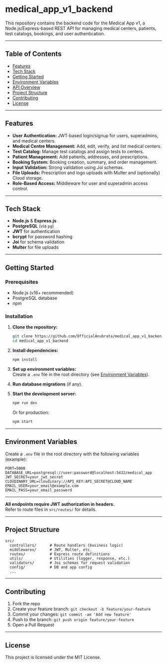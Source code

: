 # medical_app_v1_backend

This repository contains the backend code for the Medical App v1, a Node.js/Express-based REST API for managing medical centers, patients, test catalogs, bookings, and user authentication.

---

## Table of Contents

- [Features](#features)
- [Tech Stack](#tech-stack)
- [Getting Started](#getting-started)
- [Environment Variables](#environment-variables)
- [API Overview](#api-overview)
- [Project Structure](#project-structure)
- [Contributing](#contributing)
- [License](#license)

---

## Features

- **User Authentication:** JWT-based login/signup for users, superadmins, and medical centers.
- **Medical Centre Management:** Add, edit, verify, and list medical centers.
- **Test Catalog:** Manage test catalogs and assign tests to centers.
- **Patient Management:** Add patients, addresses, and prescriptions.
- **Booking System:** Booking creation, summary, and order management.
- **Input Validation:** Strong validation using Joi schemas.
- **File Uploads:** Prescription and logo uploads with Multer and (optionally) Cloud storage.
- **Role-Based Access:** Middleware for user and superadmin access control.

---

## Tech Stack

- **Node.js** & **Express.js**
- **PostgreSQL** (via `pg`)
- **JWT** for authentication
- **bcrypt** for password hashing
- **Joi** for schema validation
- **Multer** for file uploads

---

## Getting Started

### Prerequisites

- Node.js (v16+ recommended)
- PostgreSQL database
- npm

### Installation

1. **Clone the repository:**
    ```bash
    git clone https://github.com/OfficialAnubrata/medical_app_v1_backend.git
    cd medical_app_v1_backend
    ```

2. **Install dependencies:**
    ```bash
    npm install
    ```

3. **Set up environment variables:**  
   Create a `.env` file in the root directory (see [Environment Variables](#environment-variables)).

4. **Run database migrations** (if any).

5. **Start the development server:**
    ```bash
    npm run dev
    ```
    Or for production:
    ```bash
    npm start
    ```

---

## Environment Variables

Create a `.env` file in the root directory with the following variables (example):

```
PORT=5000
DATABASE_URL=postgresql://user:password@localhost:5432/medical_app
JWT_SECRET=your_jwt_secret
CLOUDINARY_URL=cloudinary://API_KEY:API_SECRET@CLOUD_NAME
EMAIL_USER=your_email@example.com
EMAIL_PASS=your_email_password
```

---
 
**All endpoints require JWT authorization in headers.**  
Refer to route files in `src/routes/` for details.

---

## Project Structure

```
src/
  controllers/      # Route handlers (business logic)
  middlewares/      # JWT, Multer, etc.
  routes/           # Express route definitions
  utils/            # Utilities (logger, response, etc.)
  validators/       # Joi schemas for request validation
  config/           # DB and app config
  ...
```

---

## Contributing

1. Fork the repo
2. Create your feature branch: `git checkout -b feature/your-feature`
3. Commit your changes: `git commit -am 'Add new feature'`
4. Push to the branch: `git push origin feature/your-feature`
5. Open a Pull Request

---

## License

This project is licensed under the MIT License.
